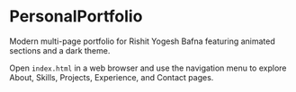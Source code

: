 # PersonalPortfolio

Modern multi-page portfolio for Rishit Yogesh Bafna featuring animated sections and a dark theme.

Open `index.html` in a web browser and use the navigation menu to explore About, Skills, Projects, Experience, and Contact pages.
